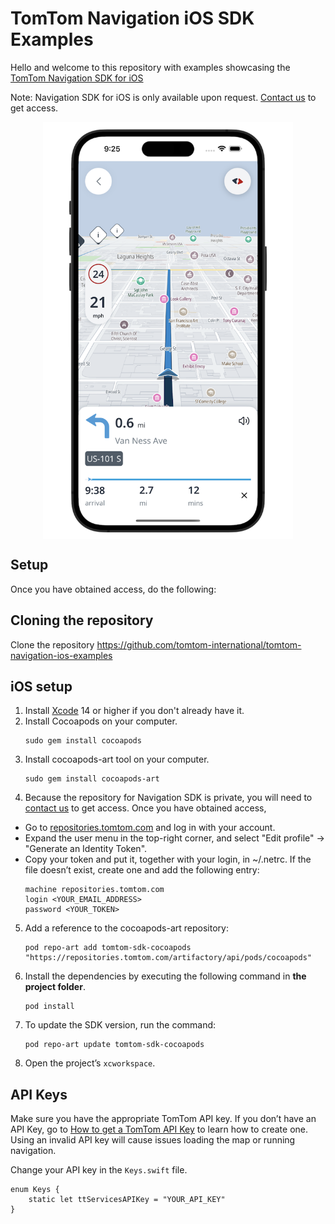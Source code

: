 # TomTom Navigation iOS SDK Examples
Hello and welcome to this repository with examples showcasing the [TomTom Navigation SDK for iOS](https://developer.tomtom.com/ios/navigation/documentation/overview/introduction)

Note: Navigation SDK for iOS is only available upon request. [Contact us](https://developer.tomtom.com/tomtom-sdk-for-ios/request-access) to get access.

<div align="center">
  <img align="center" src=".github/nav-sdk-phone.png" width="400"/>
</div>

## Setup
Once you have obtained access, do the following:

## Cloning the repository
Clone the repository https://github.com/tomtom-international/tomtom-navigation-ios-examples

## iOS setup

1. Install [Xcode](https://apps.apple.com/app/id497799835) 14 or higher if you don't already have it.
2. Install Cocoapods on your computer.
    ```
    sudo gem install cocoapods
    ```
3. Install cocoapods-art tool on your computer.
    ```
    sudo gem install cocoapods-art
    ```
4. Because the repository for Navigation SDK is private, you will need to [contact us](https://developer.tomtom.com/tomtom-sdk-for-ios/request-access) to get access. Once you have obtained access, 
- Go to [repositories.tomtom.com](https://repositories.tomtom.com/ui) and log in with your account. 
- Expand the user menu in the top-right corner, and select "Edit profile" → "Generate an Identity Token". 
- Copy your token and put it, together with your login, in ~/.netrc. If the file doesn’t exist, create one and add the following entry:
    ```
    machine repositories.tomtom.com
    login <YOUR_EMAIL_ADDRESS>
    password <YOUR_TOKEN>
    ```
5. Add a reference to the cocoapods-art repository:
    ```
    pod repo-art add tomtom-sdk-cocoapods "https://repositories.tomtom.com/artifactory/api/pods/cocoapods"
    ```
6. Install the dependencies by executing the following command in **the project folder**.
    ```
    pod install
    ```
7. To update the SDK version, run the command:
    ```
    pod repo-art update tomtom-sdk-cocoapods
    ```
8. Open the project’s `xcworkspace`.

## API Keys

Make sure you have the appropriate TomTom API key. If you don’t have an API Key, go to [How to get a TomTom API Key](https://developer.tomtom.com/how-to-get-tomtom-api-key) to learn how to create one. Using an invalid API key will cause issues loading the map or running navigation.

Change your API key in the `Keys.swift` file. 

```
enum Keys {
    static let ttServicesAPIKey = "YOUR_API_KEY"
}
```
